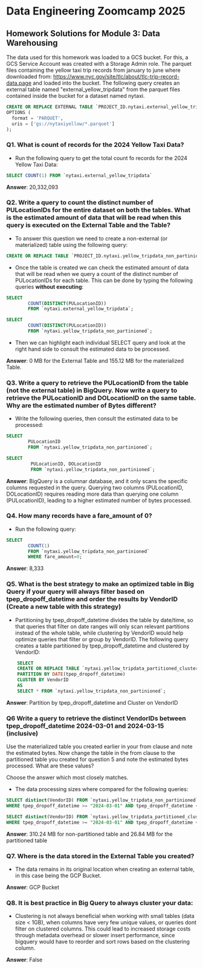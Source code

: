
# Data Engineering Zoomcamp 2025
## Homework Solutions for Module 3: Data Warehousing

The data used for this homework was loaded to a GCS bucket. For this, a GCS Service Account was created with a Storage Admin role. The parquet files containing the yellow taxi trip records from january to june where downloaded from: https://www.nyc.gov/site/tlc/about/tlc-trip-record-data.page and loaded into the bucket.
The following query creates an external table named "external_yellow_tripdata" from the parquet files contained inside the bucket for a dataset named nytaxi.

```SQL
CREATE OR REPLACE EXTERNAL TABLE `PROJECT_ID.nytaxi.external_yellow_tripdata`
OPTIONS (
  format = 'PARQUET',
  uris = ['gs://nytaxiyellow/*.parquet']
);
```


### Q1. What is count of records for the 2024 Yellow Taxi Data?
- Run the following query to get the total count fo records for the 2024 Yellow Taxi Data:


```SQL
SELECT COUNT(1) FROM `nytaxi.external_yellow_tripdata`
```
<b>Answer</b>: 20,332,093


### Q2. Write a query to count the distinct number of PULocationIDs for the entire dataset on both the tables. What is the estimated amount of data that will be read when this query is executed on the External Table and the Table?

- To answer this question we need to create a non-external (or materialized) table using the following query:

```SQL
CREATE OR REPLACE TABLE `PROJECT_ID.nytaxi.yellow_tripdata_non_partinioned` AS SELECT * FROM `PROJECT_ID.nytaxi.external_yellow_tripdata`
```

- Once the table is created we can check the estimated amount of data that will be read when we query a count of the distinct number of PULocationIDs for each table. This can be done by typing the following queries <b>without executing</b>:

```SQL
SELECT 
        COUNT(DISTINCT(PULocationID)) 
        FROM `nytaxi.external_yellow_tripdata`;

SELECT 
        COUNT(DISTINCT(PULocationID))
        FROM `nytaxi.yellow_tripdata_non_partinioned`;
```

- Then we can highlight each individual SELECT query and look at the right hand side to consult the estimated data to be processed.

<b>Answer</b>: 0 MB for the External Table and 155.12 MB for the materialized Table.


### Q3. Write a query to retrieve the PULocationID from the table (not the external table) in BigQuery. Now write a query to retrieve the PULocationID and DOLocationID on the same table. Why are the estimated number of Bytes different?

- Write the following queries, then consult the estimated data to be processed:

```SQL
SELECT 
        PULocationID
        FROM `nytaxi.yellow_tripdata_non_partinioned`;

SELECT 
         PULocationID, DOLocationID
         FROM `nytaxi.yellow_tripdata_non_partinioned`;
```

<b>Answer</b>: BigQuery is a columnar database, and it only scans the specific columns requested in the query. Querying two columns (PULocationID, DOLocationID) requires reading more data than querying one column (PULocationID), leading to a higher estimated number of bytes processed.

### Q4. How many records have a fare_amount of 0?

- Run the following query:
```SQL
SELECT 
        COUNT(1)
        FROM `nytaxi.yellow_tripdata_non_partinioned`
        WHERE fare_amount=0;

```

<b>Answer</b>: 8,333 

### Q5. What is the best strategy to make an optimized table in Big Query if your query will always filter based on tpep_dropoff_datetime and order the results by VendorID (Create a new table with this strategy)

- Partitioning by tpep_dropoff_datetime divides the table by date/time, so that queries that filter on date ranges will only scan relevant partitions instead of the whole table, while clustering by VendorID would help optimize queries that filter or group by VendorID.
The following query creates a table partitioned by tpep_dropoff_datetime and clustered by VendorID:

```SQL
    SELECT 
    CREATE OR REPLACE TABLE `nytaxi.yellow_tripdata_partitioned_clustered`
    PARTITION BY DATE(tpep_dropoff_datetime)
    CLUSTER BY VendorID
    AS
    SELECT * FROM `nytaxi.yellow_tripdata_non_partinioned`;
```

<b>Answer</b>: Partition by tpep_dropoff_datetime and Cluster on VendorID

### Q6 Write a query to retrieve the distinct VendorIDs between tpep_dropoff_datetime 2024-03-01 and 2024-03-15 (inclusive)

Use the materialized table you created earlier in your from clause and note the estimated bytes. Now change the table in the from clause to the partitioned table you created for question 5 and note the estimated bytes processed. What are these values?

Choose the answer which most closely matches.

- The data processing sizes where compared for the following queries:

```SQL
SELECT distinct(VendorID) FROM `nytaxi.yellow_tripdata_non_partinioned`
WHERE tpep_dropoff_datetime >= "2024-03-01" AND tpep_dropoff_datetime <= "2024-03-15";

SELECT distinct(VendorID) FROM `nytaxi.yellow_tripdata_partitioned_clustered`
WHERE tpep_dropoff_datetime >= "2024-03-01" AND tpep_dropoff_datetime <= "2024-03-15";
```

<b>Answer</b>: 310.24 MB for non-partitioned table and 26.84 MB for the partitioned table

### Q7. Where is the data stored in the External Table you created?
- The data remains in its original location when creating an external table, in this case being the GCP Bucket.

<b>Answer</b>: GCP Bucket

### Q8. It is best practice in Big Query to always cluster your data:
- Clustering is not always beneficial when working with small tables (data size < 1GB), when columns have very few unique values, or queries dont filter on clustered columns. This could lead to increased storage costs through metadata overhead or slower insert performance, since bigquery would have to reorder and sort rows based on the clustering column.

<b>Answer</b>: False